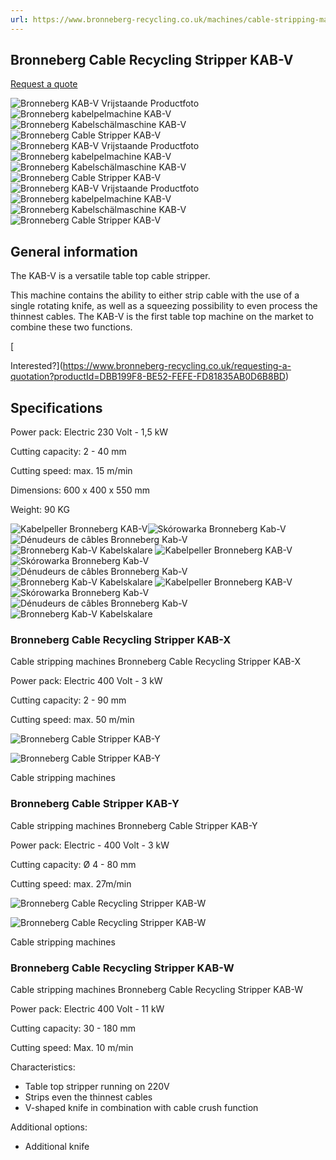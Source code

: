 ```yaml
---
url: https://www.bronneberg-recycling.co.uk/machines/cable-stripping-machines/bronneberg-cable-recycling-stripper-kab-v/
---
```


## Bronneberg Cable Recycling Stripper KAB-V

[Request a quote](https://www.bronneberg-recycling.co.uk/requesting-a-quotation/?productId=DBB199F8-BE52-FEFE-FD81835AB0D6B8BD "Request a quote")

![Bronneberg KAB-V Vrijstaande Productfoto](https://www.bronneberg-recycling.co.uk/uploads/images/general-products/klein-bronneberg-kabelpelmachine-kab-v.png)![Bronneberg kabelpelmachine KAB-V](https://www.bronneberg-recycling.co.uk/-uploads/images/general-products/bronneberg-cable-stripper-kab-v_1.jpg)![Bronneberg Kabelschälmaschine KAB-V](https://www.bronneberg-recycling.co.uk/-uploads/images/general-products/bronneberg-kabelpelmachine-kab-v_2.jpg)![Bronneberg Cable Stripper KAB-V](https://www.bronneberg-recycling.co.uk/-uploads/images/general-products/denudeur-de-cables-kab-v.jpg) ![Bronneberg KAB-V Vrijstaande Productfoto](https://www.bronneberg-recycling.co.uk/-uploads/images/general-products/klein-bronneberg-kabelpelmachine-kab-v.png) ![Bronneberg kabelpelmachine KAB-V](https://www.bronneberg-recycling.co.uk/-uploads/images/general-products/bronneberg-cable-stripper-kab-v_1.jpg) ![Bronneberg Kabelschälmaschine KAB-V](https://www.bronneberg-recycling.co.uk/-uploads/images/general-products/bronneberg-kabelpelmachine-kab-v_2.jpg) ![Bronneberg Cable Stripper KAB-V](https://www.bronneberg-recycling.co.uk/-uploads/images/general-products/denudeur-de-cables-kab-v.jpg) ![Bronneberg KAB-V Vrijstaande Productfoto](https://www.bronneberg-recycling.co.uk/-uploads/images/general-products/klein-bronneberg-kabelpelmachine-kab-v.png)![Bronneberg kabelpelmachine KAB-V](https://www.bronneberg-recycling.co.uk/-uploads/images/general-products/bronneberg-cable-stripper-kab-v_1.jpg)![Bronneberg Kabelschälmaschine KAB-V](https://www.bronneberg-recycling.co.uk/-uploads/images/general-products/bronneberg-kabelpelmachine-kab-v_2.jpg)![Bronneberg Cable Stripper KAB-V](https://www.bronneberg-recycling.co.uk/-uploads/images/general-products/denudeur-de-cables-kab-v.jpg)

## General information

The KAB-V is a versatile table top cable stripper.

This machine contains the ability to either strip cable with the use of a single rotating knife, as well as a squeezing possibility to even process the thinnest cables. The KAB-V is the first table top machine on the market to combine these two functions.

[

Interested?](https://www.bronneberg-recycling.co.uk/requesting-a-quotation?productId=DBB199F8-BE52-FEFE-FD81835AB0D6B8BD)

## Specifications

Power pack: Electric 230 Volt - 1,5 kW

Cutting capacity: 2 - 40 mm

Cutting speed: max. 15 m/min

Dimensions: 600 x 400 x 550 mm

Weight: 90 KG

[](https://www.bronneberg-recycling.co.uk/requesting-a-quotation/?productId=DBB199F8-BE52-FEFE-FD81835AB0D6B8BD "Requesting a quotation")

![Kabelpeller Bronneberg KAB-V ](https://www.bronneberg-recycling.co.uk/-uploads/images/general-products/2120512-114_1.jpg)![Skórowarka Bronneberg Kab-V](https://www.bronneberg-recycling.co.uk/-uploads/images/general-products/skorowarka-bronneberg-kab-v.jpg)![Dénudeurs de câbles Bronneberg Kab-V](https://www.bronneberg-recycling.co.uk/-uploads/images/general-products/denudeurs-de-cables-bronneberg-kab-v.jpg)![Bronneberg Kab-V Kabelskalare](https://www.bronneberg-recycling.co.uk/-uploads/images/general-products/bronneberg-kab-v-kabelskalare.jpg) ![Kabelpeller Bronneberg KAB-V ](https://www.bronneberg-recycling.co.uk/-uploads/images/general-products/2120512-114_1.jpg) ![Skórowarka Bronneberg Kab-V](https://www.bronneberg-recycling.co.uk/-uploads/images/general-products/skorowarka-bronneberg-kab-v.jpg) ![Dénudeurs de câbles Bronneberg Kab-V](https://www.bronneberg-recycling.co.uk/-uploads/images/general-products/denudeurs-de-cables-bronneberg-kab-v.jpg) ![Bronneberg Kab-V Kabelskalare](https://www.bronneberg-recycling.co.uk/-uploads/images/general-products/bronneberg-kab-v-kabelskalare.jpg) ![Kabelpeller Bronneberg KAB-V ](https://www.bronneberg-recycling.co.uk/-uploads/images/general-products/2120512-114_1.jpg)![Skórowarka Bronneberg Kab-V](https://www.bronneberg-recycling.co.uk/-uploads/images/general-products/skorowarka-bronneberg-kab-v.jpg)![Dénudeurs de câbles Bronneberg Kab-V](https://www.bronneberg-recycling.co.uk/-uploads/images/general-products/denudeurs-de-cables-bronneberg-kab-v.jpg)![Bronneberg Kab-V Kabelskalare](https://www.bronneberg-recycling.co.uk/-uploads/images/general-products/bronneberg-kab-v-kabelskalare.jpg)

### Bronneberg Cable Recycling Stripper KAB-X

Cable stripping machines Bronneberg Cable Recycling Stripper KAB-X

Power pack: Electric 400 Volt - 3 kW

Cutting capacity: 2 - 90 mm

Cutting speed: max. 50 m/min

[](https://www.bronneberg-recycling.co.uk/machines/cable-stripping-machines/bronneberg-cable-recycling-stripper-kab-x/ "Bronneberg Cable Recycling Stripper KAB-X")

![Bronneberg Cable Stripper KAB-Y](https://www.bronneberg-recycling.co.uk/-uploads/images/general-products/cache/bronneberg-kabelpelmachine-kab-y_1.png_productBlock-C08E5DE3.png)

![Bronneberg Cable Stripper KAB-Y](https://www.bronneberg-recycling.co.uk/-uploads/images/general-products/cache/bronneberg-kabelpelmachine-kab-y_1.png_productBlock-C08E5DE3.png)

Cable stripping machines

### Bronneberg Cable Stripper KAB-Y

Cable stripping machines Bronneberg Cable Stripper KAB-Y

Power pack: Electric - 400 Volt - 3 kW

Cutting capacity: Ø 4 - 80 mm

Cutting speed: max. 27m/min

[](https://www.bronneberg-recycling.co.uk/machines/cable-stripping-machines/bronneberg-cable-stripper-kab-y/ "Bronneberg Cable Stripper KAB-Y")

![Bronneberg Cable Recycling Stripper KAB-W](https://www.bronneberg-recycling.co.uk/-uploads/images/general-products/cache/bronneberg-kabelpelmachine-kab-w_1_1.png_productBlock-C08E5DE3.png)

![Bronneberg Cable Recycling Stripper KAB-W](https://www.bronneberg-recycling.co.uk/-uploads/images/general-products/cache/bronneberg-kabelpelmachine-kab-w_1_1.png_productBlock-C08E5DE3.png)

Cable stripping machines

### Bronneberg Cable Recycling Stripper KAB-W

Cable stripping machines Bronneberg Cable Recycling Stripper KAB-W

Power pack: Electric 400 Volt - 11 kW

Cutting capacity: 30 - 180 mm

Cutting speed: Max. 10 m/min

[](https://www.bronneberg-recycling.co.uk/machines/cable-stripping-machines/bronneberg-cable-recycling-stripper-kab-w/ "Bronneberg Cable Recycling Stripper KAB-W")

Characteristics:

- Table top stripper running on 220V
- Strips even the thinnest cables
- V-shaped knife in combination with cable crush function

Additional options:

- Additional knife
